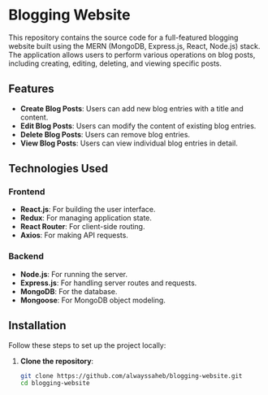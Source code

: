 # Blogging Website

This repository contains the source code for a full-featured blogging website built using the MERN (MongoDB, Express.js, React, Node.js) stack. The application allows users to perform various operations on blog posts, including creating, editing, deleting, and viewing specific posts.


## Features
- **Create Blog Posts**: Users can add new blog entries with a title and content.
- **Edit Blog Posts**: Users can modify the content of existing blog entries.
- **Delete Blog Posts**: Users can remove blog entries.
- **View Blog Posts**: Users can view individual blog entries in detail.

## Technologies Used

### Frontend

- **React.js**: For building the user interface.
- **Redux**: For managing application state.
- **React Router**: For client-side routing.
- **Axios**: For making API requests.

### Backend

- **Node.js**: For running the server.
- **Express.js**: For handling server routes and requests.
- **MongoDB**: For the database.
- **Mongoose**: For MongoDB object modeling.

## Installation

Follow these steps to set up the project locally:

1. **Clone the repository**:
   ```bash
   git clone https://github.com/alwayssaheb/blogging-website.git
   cd blogging-website

